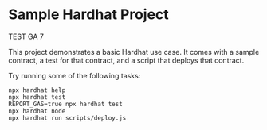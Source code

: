 # Sample Hardhat Project
TEST GA   7

This project demonstrates a basic Hardhat use case. It comes with a sample contract, a test for that contract, and a script that deploys that contract.

Try running some of  the following tasks:

```shell
npx hardhat help
npx hardhat test
REPORT_GAS=true npx hardhat test
npx hardhat node
npx hardhat run scripts/deploy.js
```
